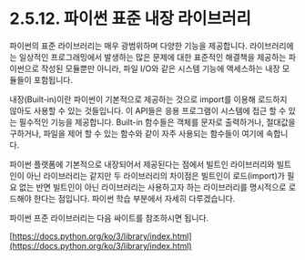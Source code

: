 # 2.5.12. 파이썬 표준 내장 라이브러리

파이썬의 표준 라이브러리는 매우 광범위하며 다양한 기능을 제공합니다. 라이브러리에는 일상적인 프로그래밍에서 발생하는 많은 문제에 대한 표준적인 해결책을 제공하는 파이썬으로 작성된 모듈뿐만 아니라, 파일 I/O와 같은 시스템 기능에 액세스하는 내장 모듈들이 포함됩니다.

내장(Built-in)이란 파이썬이 기본적으로 제공하는 것으로 import를 이용해 로드하지 않아도 사용할 수 있는 것들입니다. 이 API들은 응용 프로그램이 시스템에 접근 할 수 있는 필수적인 기능을 제공합니다. Built-in 함수들은 객체를 문자로 출력하거나, 절대값을 구하거나, 파일을 제어 할 수 있는 함수와 같이 자주 사용되는 함수들이 여기에 속합니다.

파이썬 플랫폼에 기본적으로 내장되어서 제공된다는 점에서 빌트인 라이브러리와 빌트인이 아닌 라이브러리는 같지만 두 라이브러리의 차이점은 빌트인이 로드(import)가 필요 없는 반면 빌트인이 아닌 라이브러리는 사용하고자 하는 라이브러리를 명시적으로 로드해야 한다는 점입니다. 파이썬 학습 부분에서 자세히 다루겠습니다.

파이썬 프준 라이브러리는 다음 싸이트를 참조하시면 됩니다.

[https://docs.python.org/ko/3/library/index.html](https://docs.python.org/ko/3/library/index.html)
